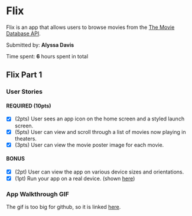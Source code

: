 # Flix

Flix is an app that allows users to browse movies from the [The Movie Database API](http://docs.themoviedb.apiary.io/#).

Submitted by: **Alyssa Davis**

Time spent: **6** hours spent in total

## Flix Part 1

### User Stories

#### REQUIRED (10pts)
- [x] (2pts) User sees an app icon on the home screen and a styled launch screen.
- [x] (5pts) User can view and scroll through a list of movies now playing in theaters.
- [x] (3pts) User can view the movie poster image for each movie.

#### BONUS
- [x] (2pt) User can view the app on various device sizes and orientations.
- [x] (1pt) Run your app on a real device. (shown [here](https://github.com/allygator/flix/blob/main/PXL_20210906_220828340.jpg))

### App Walkthrough GIF

The gif is too big for github, so it is linked [here](https://i.imgur.com/6vYGKGN.gif).
